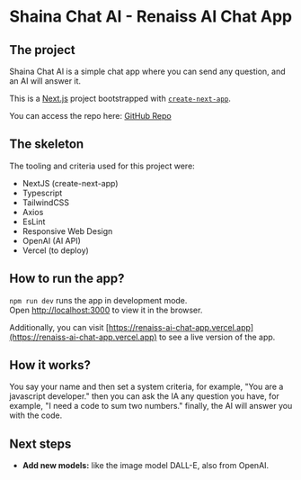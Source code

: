 # Shaina Chat AI - Renaiss AI Chat App

## The project
Shaina Chat AI is a simple chat app where you can send any question, and an AI will answer it. 

This is a [Next.js](https://nextjs.org/) project bootstrapped with [`create-next-app`](https://github.com/vercel/next.js/tree/canary/packages/create-next-app).

You can access the repo here: [GitHub Repo](https://github.com/nabigudi/renaiss-ai-chat-app)

## The skeleton
The tooling and criteria used for this project were:
* NextJS (create-next-app)
* Typescript
* TailwindCSS
* Axios
* EsLint
* Responsive Web Design
* OpenAI (AI API)
* Vercel (to deploy)

## How to run the app?
`npm run dev` runs the app in development mode.<br>
Open [http://localhost:3000](http://localhost:3000) to view it in the browser. 

Additionally, you can visit [https://renaiss-ai-chat-app.vercel.app](https://renaiss-ai-chat-app.vercel.app) to see a live version of the app.

## How it works?
You say your name and then set a system criteria, for example, "You are a javascript developer." then you can ask the IA any question you have, for example, "I need a code to sum two numbers." finally, the AI will answer you with the code.

## Next steps
* **Add new models:** like the image model DALL-E, also from OpenAI.
